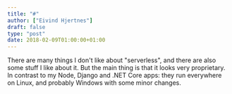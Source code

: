 ```yaml
---
title: "#"
author: ["Eivind Hjertnes"]
draft: false
type: "post"
date: 2018-02-09T01:00:00+01:00
---
```


There are many things I don't like about "serverless", and there are
also some stuff I like about it. But the main thing is that it looks
very proprietary. In contrast to my Node, Django and .NET Core apps:
they run everywhere on Linux, and probably Windows with some minor
changes.
